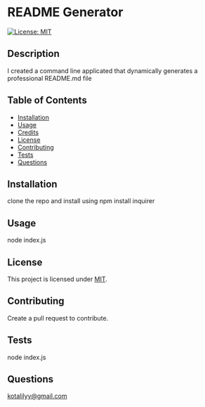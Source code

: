 # README Generator

[![License: MIT](https://img.shields.io/badge/License-MIT-yellow.svg)](https://opensource.org/licenses/MIT)

## Description

I created a command line applicated that dynamically generates a professional README.md file 

## Table of Contents 

- [Installation](#installation)
- [Usage](#usage)
- [Credits](#credits)
- [License](#license)
- [Contributing](#contributing)
- [Tests](#tests)
- [Questions](#questions)

## Installation 

clone the repo and install using npm install inquirer 

## Usage 

node index.js

## License  

This project is licensed under [MIT](https://opensource.org/licenses/MIT). 

## Contributing

Create a pull request to contribute.

## Tests

node index.js 

## Questions

kotalilyy@gmail.com	


